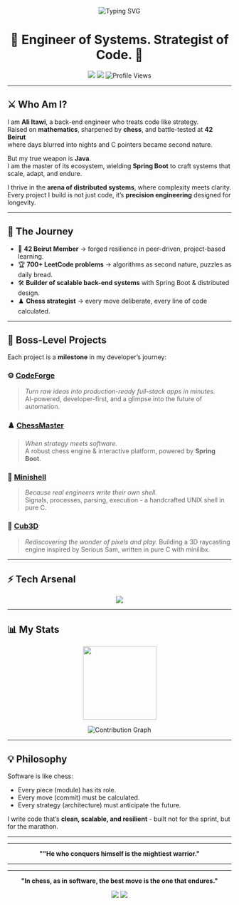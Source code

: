 <!-- Next-Level Profile README - Ali Itawi (ITAXBOX) -->

<p align="center">
  <img src="https://readme-typing-svg.demolab.com?font=JetBrains+Mono&size=26&pause=1000&color=37B37A&center=true&vCenter=true&width=900&lines=Ali%20Itawi%20%E2%9A%A1;Back-End%20Engineer%20%7C%20Chess%20Strategist%20%7C%2042%20Beirut%20Core;Distributed%20Systems%20%7C%20Problem%20Solver%20%7C%20Code%20Architect" alt="Typing SVG" />
</p>

<h1 align="center">🏹 Engineer of Systems. Strategist of Code. 🏹</h1>

<p align="center">
  <a href="https://aliitawi.me/" target="_blank"><img src="https://img.shields.io/badge/🌍%20Portfolio-aliitawi.me-37B37A?style=for-the-badge" /></a>
  <a href="https://www.linkedin.com/in/Ali-Itawi" target="_blank"><img src="https://img.shields.io/badge/LinkedIn-0077B5?style=for-the-badge&logo=linkedin" /></a>
  <img src="https://komarev.com/ghpvc/?username=ITAXBOX&style=for-the-badge&color=blue" alt="Profile Views" />
</p>

---

## ⚔️ Who Am I?  

I am **Ali Itawi**, a back-end engineer who treats code like strategy.  
Raised on **mathematics**, sharpened by **chess**, and battle-tested at **42 Beirut**  
where days blurred into nights and C pointers became second nature.  

But my true weapon is **Java**.  
I am the master of its ecosystem, wielding **Spring Boot** to craft systems that scale, adapt, and endure.  

I thrive in the **arena of distributed systems**, where complexity meets clarity.  
Every project I build is not just code, it’s **precision engineering** designed for longevity.  

---

## 🧭 The Journey  

- 🧠 **42 Beirut Member** → forged resilience in peer-driven, project-based learning.  
- 🏆 **700+ LeetCode problems** → algorithms as second nature, puzzles as daily bread.  
- 🛠 **Builder of scalable back-end systems** with Spring Boot & distributed design.  
- ♟️ **Chess strategist** → every move deliberate, every line of code calculated.  

---

## 🚀 Boss-Level Projects  

Each project is a **milestone** in my developer’s journey:

### ⚙️ [CodeForge](https://github.com/ITAXBOX/Code-Forge)  
> *Turn raw ideas into production-ready full-stack apps in minutes.*  
AI-powered, developer-first, and a glimpse into the future of automation.  

### ♟️ [ChessMaster](https://github.com/ITAXBOX/ChessMaster)
> *When strategy meets software.*  
A robust chess engine & interactive platform, powered by **Spring Boot**.  

### 🐚 [Minishell](https://github.com/ITAXBOX/MINI_SHELL) 
> *Because real engineers write their own shell.*  
Signals, processes, parsing, execution - a handcrafted UNIX shell in pure C.  

### 🔄 [Cub3D](https://github.com/ITAXBOX/cub3D)  
> *Rediscovering the wonder of pixels and play.*
Building a 3D raycasting engine inspired by Serious Sam, written in pure C with minilibx.

---

## ⚡ Tech Arsenal  

<p align="center">
  <img src="https://skillicons.dev/icons?i=java,spring,c,js,nodejs,express,postgres,mysql,mongodb,redis,git,postman&theme=dark" />
</p>

---

## 📊 My Stats  

<p align="center">
  <img src="https://github-readme-stats.vercel.app/api?username=ITAXBOX&show_icons=true&theme=radical&count_private=true&hide_border=true" height="165" />
</p>

<p align="center">
  <img src="https://github-readme-activity-graph.vercel.app/graph?username=ITAXBOX&theme=redical&hide_border=true&area=true" alt="Contribution Graph"/>
</p>

---

## 💡 Philosophy  

Software is like chess:  
- Every piece (module) has its role.  
- Every move (commit) must be calculated.  
- Every strategy (architecture) must anticipate the future.  

I write code that’s **clean, scalable, and resilient** - built not for the sprint, but for the marathon.  

---

---

<p align="center">
  <strong>""He who conquers himself is the mightiest warrior."</strong>
</p>

---

---

<p align="center">
  <strong>"In chess, as in software, the best move is the one that endures." </strong>  
</p>

<p align="center">
  <a href="https://aliitawi.me/"><img src="https://img.shields.io/badge/🌍%20Portfolio-aliitawi.me-37B37A?style=for-the-badge" /></a>
  <a href="https://www.linkedin.com/in/Ali-Itawi"><img src="https://img.shields.io/badge/🤝%20Connect-0077B5?style=for-the-badge&logo=linkedin" /></a>
</p>


